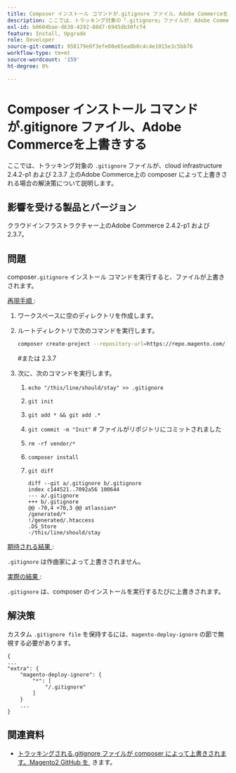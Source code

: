 ```yaml
---
title: Composer インストール コマンドが.gitignore ファイル、Adobe Commerceを上書きする
description: ここでは、トラッキング対象の「.gitignore」ファイルが、Adobe Commerce on cloud infrastructure 2.4.2-p1 および 2.3.7 上で composer によって上書きされた場合の解決策について説明します。
exl-id: b0604bae-d630-4292-88d7-6945db30fcf4
feature: Install, Upgrade
role: Developer
source-git-commit: 958179e0f3efe08e65ea8b0c4c4e1015e3c5bb76
workflow-type: tm+mt
source-wordcount: '159'
ht-degree: 0%

---
```


# Composer インストール コマンドが.gitignore ファイル、Adobe Commerceを上書きする

ここでは、トラッキング対象の `.gitignore` ファイルが、cloud infrastructure 2.4.2-p1 および 2.3.7 上のAdobe Commerce上の composer によって上書きされる場合の解決策について説明します。

## 影響を受ける製品とバージョン

クラウドインフラストラクチャー上のAdobe Commerce 2.4.2-p1 および 2.3.7。

## 問題

composer`.gitignore` インストール コマンドを実行すると、ファイルが上書きされます。

<u> 再現手順 </u>:


1. ワークスペースに空のディレクトリを作成します。
1. ルートディレクトリで次のコマンドを実行します。

   ```bash
   composer create-project --repository-url=https://repo.magento.com/ magento/project-community-edition:2.4.2-p1.
   ```

   \#または 2.3.7

1. 次に、次のコマンドを実行します。
   1. `echo "/this/line/should/stay" >> .gitignore`
   1. `git init`
   1. `git add * && git add .*`
   1. `git commit -m "Init"` # ファイルがリポジトリにコミットされました
   1. `rm -rf vendor/*`
   1. `composer install`
   1. `git diff`

      ```git
      diff --git a/.gitignore b/.gitignore
      index c144521..7092a56 100644
      --- a/.gitignore
      +++ b/.gitignore
      @@ -70,4 +70,3 @@ atlassian*
      /generated/*
      !/generated/.htaccess
      .DS_Store
      -/this/line/should/stay
      ```

<u> 期待される結果 </u>:

`.gitignore` は作曲家によって上書きされません。

<u> 実際の結果 </u>:

`.gitignore` は、composer のインストールを実行するたびに上書きされます。

## 解決策

カスタム `.gitignore file` を保持するには、`magento-deploy-ignore` の節で無視する必要があります。

```git
{
...
"extra": {
    "magento-deploy-ignore": {
        "*": [
            "/.gitignore"
        ]
    }
    ...
}
```


## 関連資料

* [&#x200B; トラッキングされる.gitignore ファイルが composer によって上書きされます。Magento2 GitHub を &#x200B;](https://github.com/magento/magento2/issues/32888) きます。
